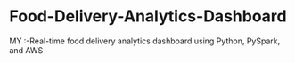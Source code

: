 # Food-Delivery-Analytics-Dashboard
MY :-Real-time food delivery analytics dashboard using Python, PySpark, and AWS
